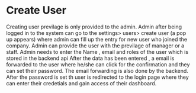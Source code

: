 # Create User

Creating user previlage is only provided to the admin.
Admin after being logged in to the system can go to the settings> users> create user (a pop up appears) where admin can fill up the entry for new user who joined the company.
Admin can provide the user with the previlage of manager or a staff.
Admin needs to enter the Name , email and roles of the user which is stored in the backend api
After the data has been entered , a email is forwarded to the user where he/she can click for the confirmation and they can set their password. The email forwarding is also done by the backend.
After the password is set th user is redirected to the login page where they can enter their credetials and gain access of their dashboard.
